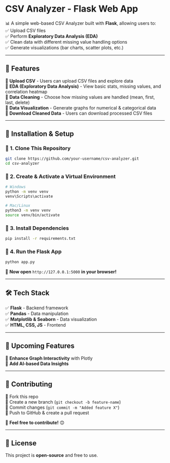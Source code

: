 # CSV Analyzer - Flask Web App  

📊 A simple web-based CSV Analyzer built with **Flask**, allowing users to:  
✅ Upload CSV files  
✅ Perform **Exploratory Data Analysis (EDA)**  
✅ Clean data with different missing value handling options  
✅ Generate visualizations (bar charts, scatter plots, etc.)  

---

## 🚀 **Features**  
🔹 **Upload CSV** - Users can upload CSV files and explore data  
🔹 **EDA (Exploratory Data Analysis)** - View basic stats, missing values, and correlation heatmap  
🔹 **Data Cleaning** - Choose how missing values are handled (mean, first, last, delete)  
🔹 **Data Visualization** - Generate graphs for numerical & categorical data  
🔹 **Download Cleaned Data** - Users can download processed CSV files  

---

## 📌 **Installation & Setup**  

### 🔹 **1. Clone This Repository**  
```bash
git clone https://github.com/your-username/csv-analyzer.git
cd csv-analyzer
```

### 🔹 **2. Create & Activate a Virtual Environment**  
```bash
# Windows
python -m venv venv
venv\Scripts\activate

# Mac/Linux
python3 -m venv venv
source venv/bin/activate
```

### 🔹 **3. Install Dependencies**  
```bash
pip install -r requirements.txt
```

### 🔹 **4. Run the Flask App**  
```bash
python app.py
```
📌 **Now open** `http://127.0.0.1:5000` **in your browser!**

---

## 🛠 **Tech Stack**  
✅ **Flask** - Backend framework  
✅ **Pandas** - Data manipulation  
✅ **Matplotlib & Seaborn** - Data visualization  
✅ **HTML, CSS, JS** - Frontend  

---

## 🎯 **Upcoming Features**  
🚀 **Enhance Graph Interactivity** with Plotly  
🚀 **Add AI-based Data Insights**  

---

## 🤝 **Contributing**  
🔹 Fork this repo  
🔹 Create a new branch (`git checkout -b feature-name`)  
🔹 Commit changes (`git commit -m "Added feature X"`)  
🔹 Push to GitHub & create a pull request  

🙌 **Feel free to contribute!** 😊  

---

## 📄 **License**  
This project is **open-source** and free to use.


